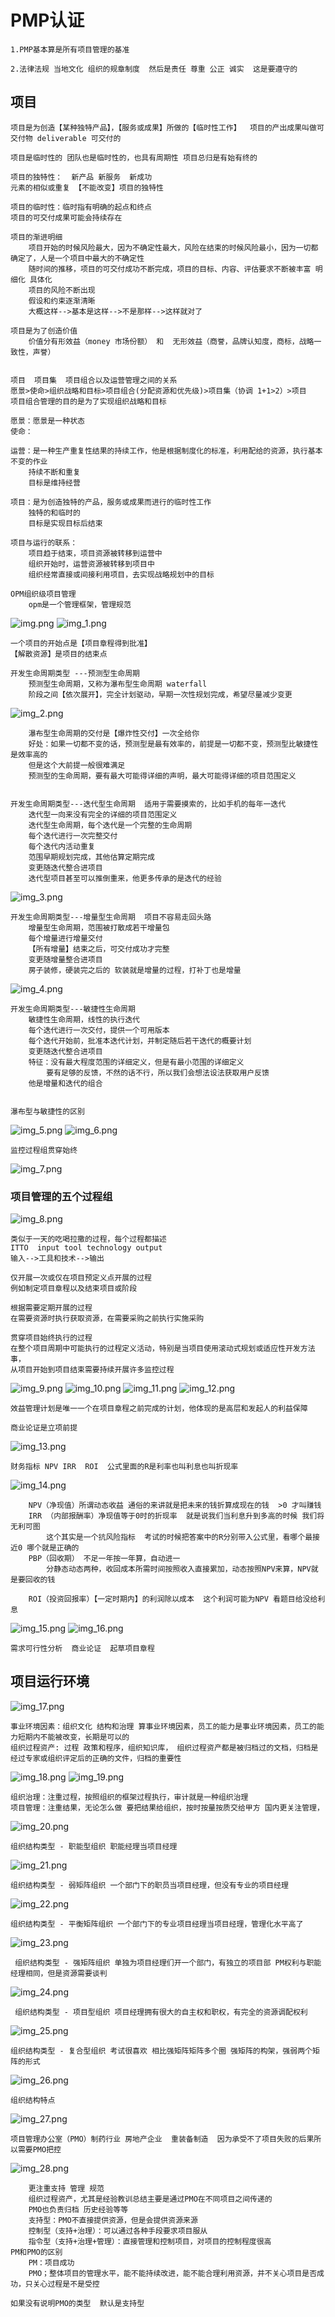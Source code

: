 # PMP认证
    1.PMP基本算是所有项目管理的基准

    2.法律法规 当地文化 组织的规章制度  然后是责任 尊重 公正 诚实  这是要遵守的

## 项目
    项目是为创造【某种独特产品】，【服务或成果】所做的【临时性工作】  项目的产出成果叫做可交付物 deliverable 可交付的
    
    项目是临时性的 团队也是临时性的，也具有周期性 项目总归是有始有终的
    
    项目的独特性：  新产品 新服务  新成功
    元素的相似或重复 【不能改变】项目的独特性

    项目的临时性：临时指有明确的起点和终点
    项目的可交付成果可能会持续存在

    项目的渐进明细
        项目开始的时候风险最大，因为不确定性最大，风险在结束的时候风险最小，因为一切都确定了，人是一个项目中最大的不确定性
        随时间的推移，项目的可交付成功不断完成，项目的目标、内容、评估要求不断被丰富 明细化 具体化
        项目的风险不断出现
        假设和约束逐渐清晰
        大概这样-->基本是这样-->不是那样-->这样就对了

    项目是为了创造价值
        价值分有形效益（money 市场份额） 和  无形效益（商誉，品牌认知度，商标，战略一致性，声誉）

    
    项目  项目集  项目组合以及运营管理之间的关系
    愿景>使命>组织战略和目标>项目组合(分配资源和优先级)>项目集（协调 1+1>2）>项目
    项目组合管理的目的是为了实现组织战略和目标     

    愿景：愿景是一种状态
    使命：

    运营：是一种生产重复性结果的持续工作，他是根据制度化的标准，利用配给的资源，执行基本不变的作业
        持续不断和重复
        目标是维持经营

    项目：是为创造独特的产品，服务或成果而进行的临时性工作
        独特的和临时的
        目标是实现目标后结束

    项目与运行的联系：
        项目趋于结束，项目资源被转移到运营中
        组织开始时，运营资源被转移到项目中
        组织经常直接或间接利用项目，去实现战略规划中的目标

    OPM组织级项目管理
        opm是一个管理框架，管理规范
![img.png](img.png)
![img_1.png](img_1.png)


    一个项目的开始点是【项目章程得到批准】
    【解散资源】是项目的结束点

    开发生命周期类型 ---预测型生命周期
        预测型生命周期，又称为瀑布型生命周期 waterfall
        阶段之间【依次展开】，完全计划驱动，早期一次性规划完成，希望尽量减少变更
![img_2.png](img_2.png)

        瀑布型生命周期的交付是【爆炸性交付】一次全给你
        好处：如果一切都不变的话，预测型是最有效率的，前提是一切都不变，预测型比敏捷性是效率高的
        但是这个大前提一般很难满足
        预测型的生命周期，要有最大可能得详细的声明，最大可能得详细的项目范围定义


    开发生命周期类型---迭代型生命周期  适用于需要摸索的，比如手机的每年一迭代
        迭代型一向来没有完全的详细的项目范围定义
        迭代型生命周期，每个迭代是一个完整的生命周期
        每个迭代进行一次完整交付
        每个迭代内活动重复
        范围早期规划完成，其他估算定期完成
        变更随迭代整合进项目
        迭代型项目甚至可以推倒重来，他更多传承的是迭代的经验
![img_3.png](img_3.png)

    
    开发生命周期类型---增量型生命周期  项目不容易走回头路
        增量型生命周期，范围被打散成若干增量包
        每个增量进行增量交付
        【所有增量】结束之后，可交付成功才完整
        变更随增量整合进项目
        房子装修，硬装完之后的 软装就是增量的过程，打补丁也是增量
![img_4.png](img_4.png)

    开发生命周期类型---敏捷性生命周期
        敏捷性生命周期，线性的执行迭代
        每个迭代进行一次交付，提供一个可用版本
        每个迭代开始前，批准本迭代计划，并制定随后若干迭代的概要计划
        变更随迭代整合进项目
        特征：没有最大程度范围的详细定义，但是有最小范围的详细定义
            要有足够的反馈，不然的话不行，所以我们会想法设法获取用户反馈
        他是增量和迭代的组合

        
    瀑布型与敏捷性的区别
![img_5.png](img_5.png)
![img_6.png](img_6.png)
    
    监控过程组贯穿始终
        
![img_7.png](img_7.png)


### 项目管理的五个过程组
![img_8.png](img_8.png)

    类似于一天的吃喝拉撒的过程，每个过程都描述
    ITTO  input tool technology output
    输入-->工具和技术-->输出

    仅开展一次或仅在项目预定义点开展的过程
    例如制定项目章程以及结束项目或阶段

    根据需要定期开展的过程
    在需要资源时执行获取资源，在需要采购之前执行实施采购

    贯穿项目始终执行的过程
    在整个项目周期中可能执行的过程定义活动，特别是当项目使用滚动式规划或适应性开发方法事，
    从项目开始到项目结束需要持续开展许多监控过程
![img_9.png](img_9.png)
![img_10.png](img_10.png)
![img_11.png](img_11.png)
![img_12.png](img_12.png)

    效益管理计划是唯一一个在项目章程之前完成的计划，他体现的是高层和发起人的利益保障

    商业论证是立项前提
![img_13.png](img_13.png)

    财务指标 NPV IRR  ROI  公式里面的R是利率也叫利息也叫折现率
![img_14.png](img_14.png)

        NPV（净现值）所谓动态收益 通俗的来讲就是把未来的钱折算成现在的钱  >0 才叫赚钱
        IRR （内部报酬率）净现值等于0时的折现率  就是说我们当利息升到多高的时候 我们将无利可图
            这个其实是一个抗风险指标  考试的时候把答案中的R分别带入公式里，看哪个最接近0 哪个就是正确的
        PBP（回收期） 不足一年按一年算，自动进一
            分静态动态两种，收回成本所需时间按照收入直接累加，动态按照NPV来算，NPV就是要回收的钱
        
        ROI（投资回报率）【一定时期内】的利润除以成本  这个利润可能为NPV 看题目给没给利息
![img_15.png](img_15.png) 
![img_16.png](img_16.png)

    需求可行性分析  商业论证  起草项目章程 


## 项目运行环境
![img_17.png](img_17.png)
    
    事业环境因素：组织文化 结构和治理 算事业环境因素，员工的能力是事业环境因素，员工的能力短期内不能被改变，长期是可以的
    组织过程资产: 过程 政策和程序，组织知识库， 组织过程资产都是被归档过的文档，归档是经过专家或组织评定后的正确的文件，归档的重要性
![img_18.png](img_18.png)
![img_19.png](img_19.png)

    组织治理：注重过程，按照组织的框架过程执行，审计就是一种组织治理
    项目管理：注重结果，无论怎么做 要把结果给组织，按时按量按质交给甲方 国内更关注管理，
![img_20.png](img_20.png)

    组织结构类型 - 职能型组织 职能经理当项目经理
![img_21.png](img_21.png)

    组织结构类型 - 弱矩阵组织 一个部门下的职员当项目经理，但没有专业的项目经理
![img_22.png](img_22.png)
      
    组织结构类型 - 平衡矩阵组织 一个部门下的专业项目经理当项目经理，管理化水平高了
![img_23.png](img_23.png)

     组织结构类型 - 强矩阵组织 单独为项目经理们开一个部门，有独立的项目部 PM权利与职能经理相同，但是资源需要谈判
![img_24.png](img_24.png)

     组织结构类型 - 项目型组织 项目经理拥有很大的自主权和职权，有完全的资源调配权利
![img_25.png](img_25.png)

    组织结构类型 - 复合型组织 考试很喜欢 相比强矩阵矩阵多个圈 强矩阵的构架，强弱两个矩阵的形式
![img_26.png](img_26.png)
    
    组织结构特点
![img_27.png](img_27.png)


    项目管理办公室（PMO）制药行业 房地产企业  重装备制造  因为承受不了项目失败的后果所以需要PMO把控
![img_28.png](img_28.png)
        
        更注重支持 管理 规范 
        组织过程资产，尤其是经验教训总结主要是通过PMO在不同项目之间传递的
        PMO也负责归档 历史经验等等
        支持型：PMO不直接提供资源，但是会提供资源来源 
        控制型（支持+治理）：可以通过各种手段要求项目服从
        指令型（支持+治理+管理）：直接管理和控制项目，对项目的控制程度很高
    PM和PMO的区别
        PM：项目成功
        PMO；整体项目的管理水平，能不能持续改进，能不能合理利用资源，并不关心项目是否成功，只关心过程是不是受控
    
    如果没有说明PMO的类型  默认是支持型
    
    

         
    